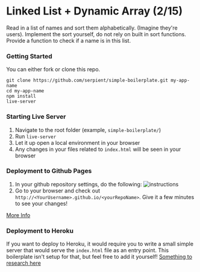 # Linked List + Dynamic Array (2/15)
Read in a list of names and sort them alphabetically. (Imagine they're users). Implement the sort yourself, do not rely on built in sort functions. Provide a function to check if a name is in this list.

### Getting Started
You can either fork or clone this repo.
```
git clone https://github.com/serpient/simple-boilerplate.git my-app-name
cd my-app-name
npm install
live-server
```

### Starting Live Server
1. Navigate to the root folder (example, `simple-boilerplate/`)
2. Run `live-server`
3. Let it up open a local environment in your browser
4. Any changes in your files related to `index.html` will be seen in your browser

### Deployment to Github Pages
1. In your github repository settings, do the following:
![instructions](https://pages.github.com/images/source-setting@2x.png)
2. Go to your browser and check out `http://<YourUsername>.github.io/<yourRepoName>`. Give it a few minutes to see your changes!

[More Info](https://pages.github.com/)


### Deployment to Heroku
If you want to deploy to Heroku, it would require you to write a small simple server that would serve the `index.html` file as an entry point. This boilerplate isn't setup for that, but feel free to add it yourself!
[Something to research here](https://blog.teamtreehouse.com/deploy-static-site-heroku)